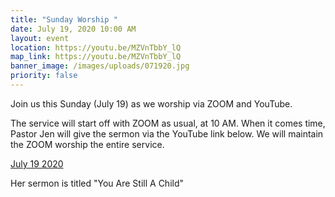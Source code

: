 ```yaml
---
title: "Sunday Worship "
date: July 19, 2020 10:00 AM
layout: event
location: https://youtu.be/MZVnTbbY_lQ
map_link: https://youtu.be/MZVnTbbY_lQ
banner_image: /images/uploads/071920.jpg
priority: false
---
```

Join us this Sunday (July 19) as we worship via ZOOM and YouTube.

The service will start off with ZOOM as usual, at 10 AM. When it comes time, Pastor Jen will give the sermon via the YouTube link below. We will maintain the ZOOM worship the entire service.

[July 19 2020](vqkx-xtu9-1abk-a8tv-ejvc)

Her sermon is titled "You Are Still A Child"